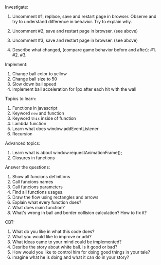 
Investigate:
1. Uncomment #1, replace, save and restart page in browser. 
Observe and try to understand difference in behavior.
Try to explain why.

1. Uncomment #2, save and restart page in browser.
(see above)

1. Uncomment #3, save and restart page in browser.
(see above)

1. Describe what changed, (compare game behavior before and after):
#1. 
#2.
#3.

Implement:
1. Change ball color to yellow
1. Change ball size to 50
1. Slow down ball speed
1. Implement ball acceleration for 1px after each hit with the wall


Topics to learn:
1. Functions in javascript
1. Keyword `new` and function
1. Keyword `this` inside of function
1. Lambda function
1. Learn what does window.addEventListener
1. Recursion

Advanced topics:
1. Learn what is about window.requestAnimationFrame();
1. Closures in functions


Answer the questions:
1. Show all funcions definitions
1. Call funcions names
1. Call funcions parameters
1. Find all functions usages. 
1. Draw the flow using rectangles and arrows
1. Explain what every function does?
1. What does main function?
1. What's wrong in ball and border collision calculation? How to fix it?

CBT:
1. What do you like in what this code does?
1. What you would like to improve or add?
1. What ideas came to your mind could be implemented?
1. Desribe the story about white ball. Is it good or bad?
1. How would you like to control him for doing good things in your tale?
1. imagine what he is doing and what it can do in your story? 

